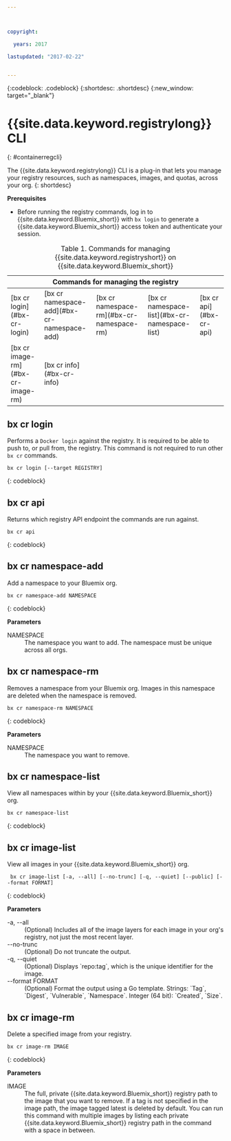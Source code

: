 ```yaml
---



copyright:

  years: 2017

lastupdated: "2017-02-22"


---
```


{:codeblock: .codeblock}
{:shortdesc: .shortdesc}
{:new_window: target="_blank"}

# {{site.data.keyword.registrylong}} CLI
{: #containerregcli}

The {{site.data.keyword.registrylong}} CLI is a plug-in that lets you manage your registry resources, such as namespaces, images, and quotas, across your org.
{: shortdesc}

**Prerequisites**
* Before running the registry commands, log in to {{site.data.keyword.Bluemix_short}}
 with `bx login` to generate a {{site.data.keyword.Bluemix_short}}
 access token and authenticate your session.

<table summary="Manage your Containers Registry">
<caption>Table 1. Commands for managing {{site.data.keyword.registryshort}} on {{site.data.keyword.Bluemix_short}}
</caption>
 <thead>
 <th colspan="5">Commands for managing the registry</th>
 </thead>
 <tbody>
 <tr>
 <td>[bx cr login](#bx-cr-login)</td>
 <td>[bx cr namespace-add](#bx-cr-namespace-add)</td>
 <td>[bx cr namespace-rm](#bx-cr-namespace-rm)</td>
 <td>[bx cr namespace-list](#bx-cr-namespace-list)</td>
 <td>[bx cr api](#bx-cr-api)</td>
 </tr>
 <tr>
 <td>[bx cr image-rm](#bx-cr-image-rm)</td>
 <td>[bx cr info](#bx-cr-info)</td>
 </tr></tbody></table>

 
## bx cr login
Performs a `Docker login` against the registry. It is required to be able to push to, or pull from, the registry. This command is not required to run other `bx cr` commands. 

```
bx cr login [--target REGISTRY]
```
{: codeblock}

## bx cr api
Returns which registry API endpoint the commands are run against.

```
bx cr api
```
{: codeblock}

## bx cr namespace-add
Add a namespace to your Bluemix org. 

```
bx cr namespace-add NAMESPACE
```
{: codeblock}

**Parameters**
<dl>
<dt>NAMESPACE</dt>
<dd>The namespace you want to add. The namespace must be unique across all orgs.</dd>
</dl>

## bx cr namespace-rm
Removes a namespace from your Bluemix org. Images in this namespace are deleted when the namespace is removed.

```
bx cr namespace-rm NAMESPACE
```
{: codeblock}

**Parameters**
<dl>
<dt>NAMESPACE</dt>
<dd>The namespace you want to remove.</dd>
</dl>

## bx cr namespace-list
View all namespaces within by your {{site.data.keyword.Bluemix_short}} org.

```
bx cr namespace-list
```
{: codeblock}

 
## bx cr image-list
View all images in your {{site.data.keyword.Bluemix_short}} org.

```
 bx cr image-list [-a, --all] [--no-trunc] [-q, --quiet] [--public] [--format FORMAT]
```
{: codeblock}

**Parameters**
<dl>
<dt>-a, --all</dt>
<dd>(Optional) Includes all of the image layers for each image in your org's registry, not just the most recent layer.</dd>
<dt>--no-trunc</dt>
<dd>(Optional) Do not truncate the output.</dd>
<dt>-q, --quiet</dt>
<dd>(Optional) Displays `repo:tag`, which is the unique identifier for the image.</dd>
<dt>--format FORMAT</dt>
<dd>(Optional) Format the output using a Go template. Strings: `Tag`, `Digest`, `Vulnerable`, `Namespace`. Integer (64 bit): `Created`, `Size`.</dd>
</dl>

## bx cr image-rm
Delete a specified image from your registry.

```
bx cr image-rm IMAGE
```
{: codeblock}

**Parameters**
<dl>
<dt>IMAGE</dt>
<dd>The full, private {{site.data.keyword.Bluemix_short}} registry path to the image that you want to remove. If a tag is not specified in the image path, the image tagged latest is deleted by default. You can run this command with multiple images by listing each private {{site.data.keyword.Bluemix_short}} registry path in the command with a space in between.</dd></dl>
